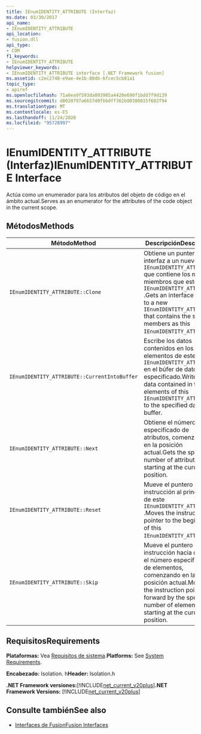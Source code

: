 ```yaml
---
title: IEnumIDENTITY_ATTRIBUTE (Interfaz)
ms.date: 03/30/2017
api_name:
- IEnumIDENTITY_ATTRIBUTE
api_location:
- fusion.dll
api_type:
- COM
f1_keywords:
- IEnumIDENTITY_ATTRIBUTE
helpviewer_keywords:
- IEnumIDENTITY_ATTRIBUTE interface [.NET Framework fusion]
ms.assetid: c2ec2748-e9ae-4e1b-80db-6fcec5cb81a1
topic_type:
- apiref
ms.openlocfilehash: 71a6ea9f593da093985a4420e690f1bdd7f9d139
ms.sourcegitcommit: d8020797a6657d0fbbdff362b80300815f682f94
ms.translationtype: MT
ms.contentlocale: es-ES
ms.lasthandoff: 11/24/2020
ms.locfileid: "95728997"
---
```

# <a name="ienumidentity_attribute-interface"></a><span data-ttu-id="e88ca-102">IEnumIDENTITY_ATTRIBUTE (Interfaz)</span><span class="sxs-lookup"><span data-stu-id="e88ca-102">IEnumIDENTITY_ATTRIBUTE Interface</span></span>

<span data-ttu-id="e88ca-103">Actúa como un enumerador para los atributos del objeto de código en el ámbito actual.</span><span class="sxs-lookup"><span data-stu-id="e88ca-103">Serves as an enumerator for the attributes of the code object in the current scope.</span></span>  
  
## <a name="methods"></a><span data-ttu-id="e88ca-104">Métodos</span><span class="sxs-lookup"><span data-stu-id="e88ca-104">Methods</span></span>  
  
|<span data-ttu-id="e88ca-105">Método</span><span class="sxs-lookup"><span data-stu-id="e88ca-105">Method</span></span>|<span data-ttu-id="e88ca-106">Descripción</span><span class="sxs-lookup"><span data-stu-id="e88ca-106">Description</span></span>|  
|------------|-----------------|  
|`IEnumIDENTITY_ATTRIBUTE::Clone`|<span data-ttu-id="e88ca-107">Obtiene un puntero de interfaz a un nuevo `IEnumIDENTITY_ATTRIBUTE` que contiene los mismos miembros que este `IEnumIDENTITY_ATTRIBUTE` .</span><span class="sxs-lookup"><span data-stu-id="e88ca-107">Gets an interface pointer to a new `IEnumIDENTITY_ATTRIBUTE` that contains the same members as this `IEnumIDENTITY_ATTRIBUTE`.</span></span>|  
|`IEnumIDENTITY_ATTRIBUTE::CurrentIntoBuffer`|<span data-ttu-id="e88ca-108">Escribe los datos contenidos en los elementos de este `IEnumIDENTITY_ATTRIBUTE` en el búfer de datos especificado.</span><span class="sxs-lookup"><span data-stu-id="e88ca-108">Writes the data contained in the elements of this `IEnumIDENTITY_ATTRIBUTE` to the specified data buffer.</span></span>|  
|`IEnumIDENTITY_ATTRIBUTE::Next`|<span data-ttu-id="e88ca-109">Obtiene el número especificado de atributos, comenzando en la posición actual.</span><span class="sxs-lookup"><span data-stu-id="e88ca-109">Gets the specified number of attributes, starting at the current position.</span></span>|  
|`IEnumIDENTITY_ATTRIBUTE::Reset`|<span data-ttu-id="e88ca-110">Mueve el puntero de instrucción al principio de este `IEnumIDENTITY_ATTRIBUTE` .</span><span class="sxs-lookup"><span data-stu-id="e88ca-110">Moves the instruction pointer to the beginning of this `IEnumIDENTITY_ATTRIBUTE`.</span></span>|  
|`IEnumIDENTITY_ATTRIBUTE::Skip`|<span data-ttu-id="e88ca-111">Mueve el puntero de instrucción hacia delante el número especificado de elementos, comenzando en la posición actual.</span><span class="sxs-lookup"><span data-stu-id="e88ca-111">Moves the instruction pointer forward by the specified number of elements, starting at the current position.</span></span>|  
  
## <a name="requirements"></a><span data-ttu-id="e88ca-112">Requisitos</span><span class="sxs-lookup"><span data-stu-id="e88ca-112">Requirements</span></span>  

 <span data-ttu-id="e88ca-113">**Plataformas:** Vea [Requisitos de sistema](../../get-started/system-requirements.md).</span><span class="sxs-lookup"><span data-stu-id="e88ca-113">**Platforms:** See [System Requirements](../../get-started/system-requirements.md).</span></span>  
  
 <span data-ttu-id="e88ca-114">**Encabezado:** Isolation. h</span><span class="sxs-lookup"><span data-stu-id="e88ca-114">**Header:** Isolation.h</span></span>  
  
 <span data-ttu-id="e88ca-115">**.NET Framework versiones:**[!INCLUDE[net_current_v20plus](../../../../includes/net-current-v20plus-md.md)]</span><span class="sxs-lookup"><span data-stu-id="e88ca-115">**.NET Framework Versions:** [!INCLUDE[net_current_v20plus](../../../../includes/net-current-v20plus-md.md)]</span></span>  
  
## <a name="see-also"></a><span data-ttu-id="e88ca-116">Consulte también</span><span class="sxs-lookup"><span data-stu-id="e88ca-116">See also</span></span>

- [<span data-ttu-id="e88ca-117">Interfaces de Fusion</span><span class="sxs-lookup"><span data-stu-id="e88ca-117">Fusion Interfaces</span></span>](fusion-interfaces.md)
